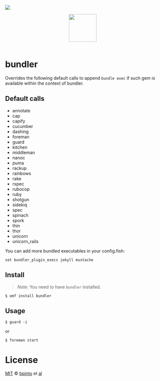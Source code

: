 ![](https://img.shields.io/badge/license-MIT-007EC7.svg?style=flat-square)

<div align="center">
    <a href="http://github.com/fish-shell/oh-my-fish">
        <img width="90" src="https://cloud.githubusercontent.com/assets/8317250/8510172/f006f0a4-230f-11e5-98b6-5c2e3c87088f.png">
    </a>
</div><br>

bundler
=======

Overrides the following default calls to append `bundle exec` if such gem is
available within the context of bundler.

Default calls
-------------

 * annotate
 * cap
 * capify
 * cucumber
 * dashing
 * foreman
 * guard
 * kitchen
 * middleman
 * nanoc
 * puma
 * rackup
 * rainbows
 * rake
 * rspec
 * rubocop
 * ruby
 * shotgun
 * sidekiq
 * spec
 * spinach
 * spork
 * thin
 * thor
 * unicorn
 * unicorn_rails

You can add more bundled executables in your config.fish:

```fish
set bundler_plugin_execs jekyll mustache
```

Install
-------

> *Note*: You need to have `bundler` installed.

```fish
$ omf install bundler
```

Usage
-----

```fish
$ guard -i
```

or

```fish
$ foreman start
```

License
=======

[MIT](http://opensource.org/licenses/MIT) © [bpinto](http://github.com/bpinto) et [al](https://github.com/bpinto/plugin-bundler/graphs/contributors)

